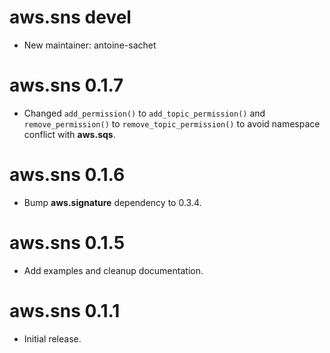 # aws.sns devel

* New maintainer: antoine-sachet

# aws.sns 0.1.7

* Changed `add_permission()` to `add_topic_permission()` and `remove_permission()` to `remove_topic_permission()` to avoid namespace conflict with **aws.sqs**.

# aws.sns 0.1.6

* Bump **aws.signature** dependency to 0.3.4.

# aws.sns 0.1.5

* Add examples and cleanup documentation.

# aws.sns 0.1.1

* Initial release.
